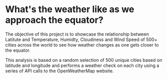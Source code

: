 # What's the weather like as we approach the equator?

The objective of this project is to showcase the relationship between Latitute and Temperature, Humidty, Cloudiness
and Wind Speed of 500+ cities across the world to see how weather changes as one gets closer to the equator.

This analysis is based on a random selection of 500 unique cities based on latitude and longitude and performs a weather check on each
city using a series of API calls to the OpenWeatherMap website. 

